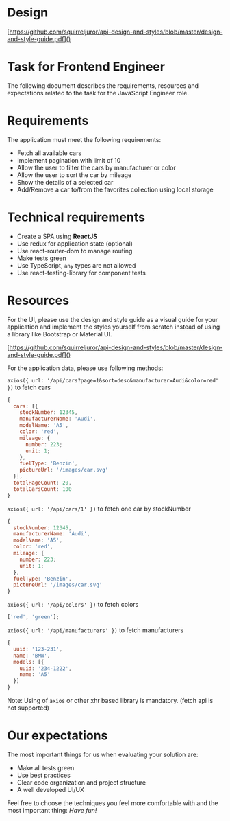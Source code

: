 # Design

[https://github.com/squirreljuror/api-design-and-styles/blob/master/design-and-style-guide.pdf]()

# Task for Frontend Engineer

The following document describes the requirements, resources and expectations related
to the task for the JavaScript Engineer role.

# Requirements

The application must meet the following requirements:

- Fetch all available cars
- Implement pagination with limit of 10
- Allow the user to filter the cars by manufacturer or color
- Allow the user to sort the car by mileage
- Show the details of a selected car
- Add/Remove a car to/from the favorites collection using local storage

# Technical requirements

- Create a SPA using **ReactJS**
- Use redux for application state (optional)
- Use react-router-dom to manage routing
- Make tests green
- Use TypeScript, `any` types are not allowed
- Use react-testing-library for component tests

# Resources

For the UI, please use the design and style guide as a visual guide for your
application and implement the styles yourself from scratch instead of using a library
like Bootstrap or Material UI.

[https://github.com/squirreljuror/api-design-and-styles/blob/master/design-and-style-guide.pdf]()

For the application data, please use following methods:

`axios({ url: '/api/cars?page=1&sort=desc&manufacturer=Audi&color=red' })` to fetch cars

```javascript
{
  cars: [{
    stockNumber: 12345,
    manufacturerName: 'Audi',
    modelName: 'A5',
    color: 'red',
    mileage: {
      number: 223;
      unit: 1;
    },
    fuelType: 'Benzin',
    pictureUrl: '/images/car.svg'
  }],
  totalPageCount: 20,
  totalCarsCount: 100
}
```

`axios({ url: '/api/cars/1' })` to fetch one car by stockNumber

```javascript
{
  stockNumber: 12345,
  manufacturerName: 'Audi',
  modelName: 'A5',
  color: 'red',
  mileage: {
    number: 223;
    unit: 1;
  },
  fuelType: 'Benzin',
  pictureUrl: '/images/car.svg'
}
```

`axios({ url: '/api/colors' })` to fetch colors

```javascript
['red', 'green'];
```

`axios({ url: '/api/manufacturers' })` to fetch manufacturers

```javascript
{
  uuid: '123-231',
  name: 'BMW',
  models: [{
    uuid: '234-1222',
    name: 'A5'
  }]
}
```

Note: Using of `axios` or other xhr based library is mandatory. (fetch api is not supported)

# Our expectations

The most important things for us when evaluating your solution are:

- Make all tests green
- Use best practices
- Clear code organization and project structure
- A well developed UI/UX

Feel free to choose the techniques you feel more comfortable with and
the most important thing: _Have fun!_
